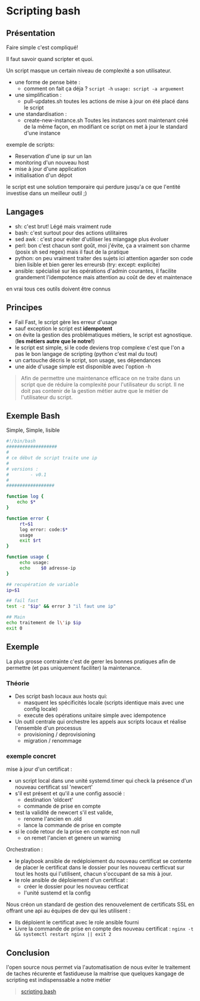 # Scripting bash

## Présentation

Faire simple c'est compliqué!

Il faut savoir quand scripter et quoi.

Un script masque un certain niveau de complexité a son utilisateur.

- une forme de pense bète :
  - comment on fait ça déja ?
  `script -h`
  `usage: script -a arguement`
- une simplification :
  - pull-updates.sh
  toutes les actions de mise à jour on été placé dans le script
- une standardisation :
  - create-new-instance.sh
  Toutes les instances sont maintenant créé de la même façon, en modifiant ce script on met à jour le standard d'une instance

exemple de scripts:

- Reservation d'une ip sur un lan
- monitoring d'un nouveau host
- mise à jour d'une application
- initialisation d'un dépot

le script est une solution temporaire qui perdure jusqu'a ce que l'entité investise dans un meilleur outil ;)

## Langages

- sh: c'est brut! Légé mais vraiment rude
- bash: c'est surtout pour des actions utilitaires
- sed awk : c'est pour eviter d'utiliser les mlangage plus évoluer
- perl: bon c'est chacun sont goût, moi j'évite, ça a vraiment son charme (posix sh sed regex) mais il faut de la pratique
- python: on peu vraiment traiter des sujets ici attention agarder son code bien lisible et bien gerer les erreursb (try: except: explicite)
- ansible: spécialisé sur les opérations d'admin courantes, il facilite grandement l'idempotence mais attention au coût de dev et maintenace

en vrai tous ces outils doivent être connus

## Principes

- Fail Fast, le script gère les erreur d'usage
- sauf exception le script est **idempotent**
- on évite la gestion des problématiques métiers, le script est agnostique. (**les métiers autre que le notre!**)
- le script est simple, si le code deviens trop complexe c'est que l'on a pas le bon langage de scripting (python c'est mal du tout)
- un cartouche décris le script, son usage, ses dépendances
- une aide d'usage simple est disponible avec l'option -h

> Afin de permettre une maintenance efficace on ne traite dans un script que de réduire la complexité pour l'utilisateur du script. Il ne doit pas contenir de la gestion métier autre que le métier de l'utilisateur du script.

## Exemple Bash

Simple, Simple, lisible

```bash
#!/bin/bash
###################
# 
# ce début de script traite une ip
#
# versions :
#        - v0.1
#
##################

function log {
    echo $*
}

function error {
     rt=$1
     log error: code:$*
     usage
     exit $rt
}

function usage {
     echo usage: 
     echo    $0 adresse-ip
}

## recupération de variable
ip=$1

## fail fast
test -z "$ip" && error 3 "il faut une ip"

## Main
echo traitement de l\'ip $ip
exit 0
```

## Exemple

La plus grosse contrainte c'est de gerer les bonnes pratiques afin de permettre (et pas uniquement faciliter) la maintenance.

### Théorie

- Des script bash locaux aux hosts qui:
  - masquent les spécificités locale (scripts identique mais avec une config locale)
  - execute des opérations unitaire simple avec idempotence
- Un outil centrale qui orchestre les appels aux scripts locaux et réalise l'ensemble d'un processus
  - provisioning / deprovisioning
  - migration / renommage

### exemple concret

mise à jour d'un certificat :

- un script local dans une unité systemd.timer qui check la présence d'un nouveau certificat ssl 'newcert'
- s'il est présent et qu'il a une config associé :
  - destination 'oldcert'
  - commande de prise en compte
- test la validité de newcert s'il est valide,
  - renome l'ancien en .old
  - lance la commande de prise en compte
- si le code retour de la prise en compte est non null
  - on remet l'ancien et genere un warning

Orchestration :

- le playbook ansible de redéploiement du nouveau certificat se contente de placer le certificat dans le dossier pour les nouveau certficvat sur tout les hosts qui l'utilisent, chacun s'occupant de sa mis à jour.
- le role ansible de déploiement d'un certificat :
  - créer le dossier pour les nouveau certficat
  - l'unité sustemd et la config

Nous créon un standard de gestion des renouvelement de certificats SSL en offrant une api au équipes de dev qui les utilisent :

- Ils déploient le certificat avec le role ansible fourni
- Livre la commande de prise en compte des nouveau certificat : `nginx -t && systemctl restart nginx || exit 2`

## Conclusion

l'open source nous permet via l'automatisation de nous eviter le traitement de taches récurente et fastidueuse la maitrise que quelques kangage de scripting est indispenssable a notre métier

> [scripting bash](./scripting.md)
